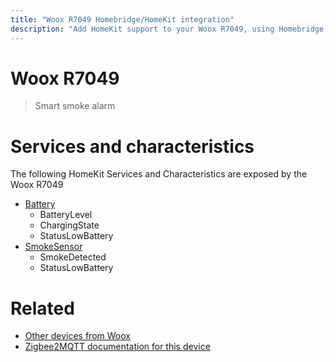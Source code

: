 ```yaml
---
title: "Woox R7049 Homebridge/HomeKit integration"
description: "Add HomeKit support to your Woox R7049, using Homebridge, Zigbee2MQTT and homebridge-z2m."
---
```

<!---
This file has been GENERATED using src/docgen/docgen.ts
DO NOT EDIT THIS FILE MANUALLY!
-->
# Woox R7049
> Smart smoke alarm


# Services and characteristics
The following HomeKit Services and Characteristics are exposed by
the Woox R7049

* [Battery](../../battery.md)
  * BatteryLevel
  * ChargingState
  * StatusLowBattery
* [SmokeSensor](../../sensors.md)
  * SmokeDetected
  * StatusLowBattery


# Related
* [Other devices from Woox](../index.md#woox)
* [Zigbee2MQTT documentation for this device](https://www.zigbee2mqtt.io/devices/R7049.html)